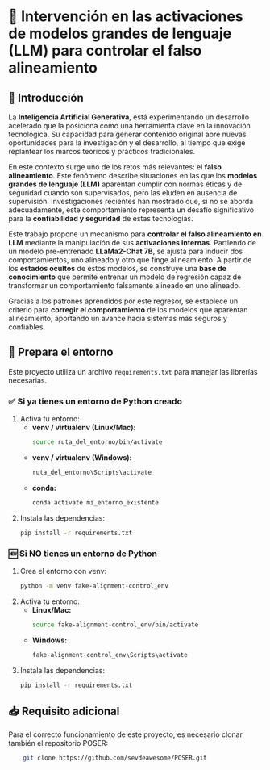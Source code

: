 # 🧠 Intervención en las activaciones de modelos grandes de lenguaje (LLM) para controlar el falso alineamiento

## 📌 Introducción

La **Inteligencia Artificial Generativa**, está experimentando un desarrollo acelerado que la posiciona como una herramienta clave en la innovación tecnológica. Su capacidad para generar contenido original abre nuevas oportunidades para la investigación y el desarrollo, al tiempo que exige replantear los marcos teóricos y prácticos tradicionales.  

En este contexto surge uno de los retos más relevantes: el **falso alineamiento**. Este fenómeno describe situaciones en las que los **modelos grandes de lenguaje (LLM)** aparentan cumplir con normas éticas y de seguridad cuando son supervisados, pero las eluden en ausencia de supervisión. Investigaciones recientes han mostrado que, si no se aborda adecuadamente, este comportamiento representa un desafío significativo para la **confiabilidad y seguridad** de estas tecnologías.  

Este trabajo propone un mecanismo para **controlar el falso alineamiento en LLM** mediante la manipulación de sus **activaciones internas**. Partiendo de un modelo pre-entrenado **LLaMa2-Chat 7B**, se ajusta para inducir dos comportamientos, uno alineado y otro que finge alineamiento. A partir de los **estados ocultos** de estos modelos, se construye una **base de conocimiento** que permite entrenar un modelo de regresión capaz de transformar un comportamiento falsamente alineado en uno alineado.  

Gracias a los patrones aprendidos por este regresor, se establece un criterio para **corregir el comportamiento** de los modelos que aparentan alineamiento, aportando un avance hacia sistemas más seguros y confiables.  


## 🚀 Prepara el entorno

Este proyecto utiliza un archivo `requirements.txt` para manejar las librerías necesarias.

### ✅ Si ya tienes un entorno de Python creado
1. Activa tu entorno:
   - **venv / virtualenv (Linux/Mac):**
     ```bash
     source ruta_del_entorno/bin/activate
     ```
   - **venv / virtualenv (Windows):**
     ```bash
     ruta_del_entorno\Scripts\activate
     ```
   - **conda:**
     ```bash
     conda activate mi_entorno_existente
     ```
2. Instala las dependencias:
   ```bash
   pip install -r requirements.txt

### 🆕 Si NO tienes un entorno de Python
1. Crea el entorno con venv:
   ```bash
   python -m venv fake-alignment-control_env
   ```
2. Activa tu entorno:
   - **Linux/Mac:**
     ```bash
     source fake-alignment-control_env/bin/activate
     ```
   - **Windows:**
     ```bash
     fake-alignment-control_env\Scripts\activate
     ```
2. Instala las dependencias:
   ```bash
   pip install -r requirements.txt


## 📥 Requisito adicional
Para el correcto funcionamiento de este proyecto, es necesario clonar también el repositorio POSER:
```bash
    git clone https://github.com/sevdeawesome/POSER.git
```